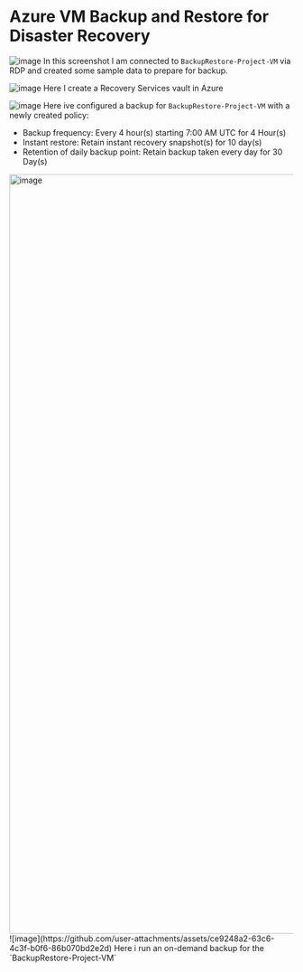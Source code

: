 # Azure VM Backup and Restore for Disaster Recovery

![image](https://github.com/user-attachments/assets/5e96d8e7-db6e-4489-a259-f185ee813626)
In this screenshot I am connected to `BackupRestore-Project-VM` via RDP and created some sample data to prepare for backup.

![image](https://github.com/user-attachments/assets/945bcc6f-2c3d-4a6f-aafb-d9fbfd55a19c)
Here I create a Recovery Services vault in Azure

![image](https://github.com/user-attachments/assets/780d26ff-0e43-4aea-9462-da1f9ed1e56d)
Here ive configured a backup for `BackupRestore-Project-VM` with a newly created policy:

  - Backup frequency:
Every 4 hour(s) starting 7:00 AM UTC for 4 Hour(s)
  - Instant restore:
Retain instant recovery snapshot(s) for 10 day(s)
  - Retention of daily backup point:
Retain backup taken every day for 30 Day(s)

<img width="1344" alt="image" src="https://github.com/user-attachments/assets/77d1f369-d1c8-4786-a701-8a7276744806" />
![image](https://github.com/user-attachments/assets/ce9248a2-63c6-4c3f-b0f6-86b070bd2e2d)
Here i run an on-demand backup for the `BackupRestore-Project-VM`

